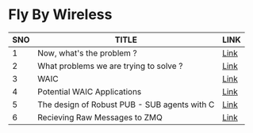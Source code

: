 # Fly By Wireless



|  SNO | TITLE  |  LINK |
|---|---|---|
| 1  | Now, what's the problem ?  | [Link](./docs/problem.md)  |
| 2  | What problems we are trying to solve ?  | [Link](./docs/problemList.md)  |
| 3  |  WAIC | [Link](./docs/waic.md)  |
| 4  |  Potential WAIC Applications | [Link](./docs/potential_waic.md)  |
| 5  | The design of Robust PUB - SUB agents with C | [Link](./docs/raw-node-message/raw-node.md)  |
| 6  | Recieving Raw Messages to ZMQ | [Link](./docs/raw-node-message/raw-node.md)  |
